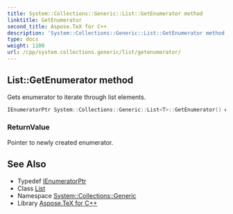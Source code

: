 ```yaml
---
title: System::Collections::Generic::List::GetEnumerator method
linktitle: GetEnumerator
second_title: Aspose.TeX for C++
description: 'System::Collections::Generic::List::GetEnumerator method. Gets enumerator to iterate through list elements in C++.'
type: docs
weight: 1100
url: /cpp/system.collections.generic/list/getenumerator/
---
```

## List::GetEnumerator method


Gets enumerator to iterate through list elements.

```cpp
IEnumeratorPtr System::Collections::Generic::List<T>::GetEnumerator() override
```


### ReturnValue

Pointer to newly created enumerator.

## See Also

* Typedef [IEnumeratorPtr](../ienumeratorptr/)
* Class [List](../)
* Namespace [System::Collections::Generic](../../)
* Library [Aspose.TeX for C++](../../../)
